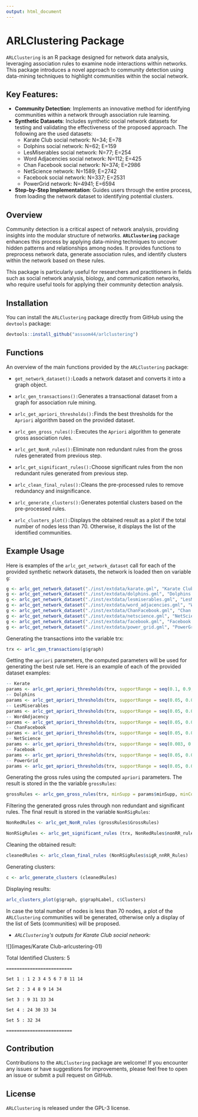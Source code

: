 ```yaml
---
output: html_document
---
```


# ARLClustering Package

`ARLClustering` is an R package designed for network data analysis, leveraging association rules to examine node interactions within networks. This package introduces a novel approach to community detection using data-mining techniques to highlight communities within the social network.

## Key Features:

-   **Community Detection**: Implements an innovative method for identifying communities within a network through association rule learning.
-   **Synthetic Datasets**: Includes synthetic social network datasets for testing and validating the effectiveness of the proposed approach. The following are the used datasets:
    -   Karate Club social network: N=34; E=78
    -   Dolphins social network: N=62; E=159
    -   LesMiserables social network: N=77; E=254
    -   Word Adjacencies social network: N=112; E=425
    -   Chan Facebook social network: N=374; E=2986
    -   NetScience network: N=1589; E=2742
    -   Facebook social network: N=337; E=2531
    -   PowerGrid network: N=4941; E=6594
-   **Step-by-Step Implementation**: Guides users through the entire process, from loading the network dataset to identifying potential clusters.

## **Overview**

Community detection is a critical aspect of network analysis, providing insights into the modular structure of networks. **`ARLClustering`** package enhances this process by applying data-mining techniques to uncover hidden patterns and relationships among nodes. It provides functions to preprocess network data, generate association rules, and identify clusters within the network based on these rules.

This package is particularly useful for researchers and practitioners in fields such as social network analysis, biology, and communication networks, who require useful tools for applying their community detection analysis.

## Installation

You can install the `ARLClustering` package directly from GitHub using the `devtools` package:

``` r
devtools::install_github("assuom44/arlclustering")
```

## Functions

An overview of the main functions provided by the `ARLClustering` package:

-   `get_network_dataset():`Loads a network dataset and converts it into a graph object.

-   `arlc_gen_transactions():`Generates a transactional dataset from a graph for association rule mining.

-   `arlc_get_apriori_thresholds():`Finds the best thresholds for the `Apriori` algorithm based on the provided dataset.

-   `arlc_gen_gross_rules():`Executes the `Apriori` algorithm to generate gross association rules.

-   `arlc_get_NonR_rules():`Eliminate non redundant rules from the gross rules generated from previous step.

-   `arlc_get_significant_rules():`Choose significant rules from the non redundant rules generated from previous step.

-   `arlc_clean_final_rules():`Cleans the pre-processed rules to remove redundancy and insignificance.

-   `arlc_generate_clusters():`Generates potential clusters based on the pre-processed rules.

-   `arlc_clusters_plot():`Displays the obtained result as a plot if the total number of nodes less than 70. Otherwise, it displays the list of the identified communities.

## **Example Usage**

Here is examples of the `arlc_get_network_dataset` call for each of the provided synthetic network datasets, the network is loaded then on variable `g`:

``` r
g <- arlc_get_network_dataset("./inst/extdata/karate.gml", "Karate Club")
g <- arlc_get_network_dataset("./inst/extdata/dolphins.gml", "Dolphins Network")
g <- arlc_get_network_dataset("./inst/extdata/lesmiserables.gml", "LesMiserables Network")
g <- arlc_get_network_dataset("./inst/extdata/word_adjacencies.gml", "Word Adjacencies Network")
g <- arlc_get_network_dataset("./inst/extdata/ChanFacebook.gml", "Chan Facebook Network")
g <- arlc_get_network_dataset("./inst/extdata/netscience.gml", "NetScience Network")
g <- arlc_get_network_dataset("./inst/extdata/facebook.gml", "Facebook Network")
g <- arlc_get_network_dataset("./inst/extdata/power_grid.gml", "PowerGrid Network")
```

Generating the transactions into the variable trx:

``` r
trx <- arlc_gen_transactions(g$graph)
```

Getting the `apriori` parameters, the computed parameters will be used for generating the best rule set. Here is an example of each of the provided dataset examples:

``` r
-- Kerate
params <- arlc_get_apriori_thresholds(trx, supportRange = seq(0.1, 0.9, by = 0.1), confidenceRange = seq(0.5, 0.9, by = 0.1))
-- Dolphins
params <- arlc_get_apriori_thresholds(trx, supportRange = seq(0.05, 0.06, by = 0.01), confidenceRange = seq(0.5, 0.9, by = 0.1))
-- LesMiserables
params <- arlc_get_apriori_thresholds(trx, supportRange = seq(0.05, 0.06, by = 0.01), confidenceRange = seq(0.5, 0.9, by = 0.1))
-- WordAdjacency
params <- arlc_get_apriori_thresholds(trx, supportRange = seq(0.05, 0.06, by = 0.01), confidenceRange = seq(0.5, 0.9, by = 0.1))
-- ChanFacebook
params <- arlc_get_apriori_thresholds(trx, supportRange = seq(0.05, 0.06, by = 0.01), confidenceRange = seq(0.5, 0.9, by = 0.1))
-- NetScience
params <- arlc_get_apriori_thresholds(trx, supportRange = seq(0.003, 0.004, by = 0.001), confidenceRange = seq(0.5, 0.7, by = 0.1))
-- Facebook
params <- arlc_get_apriori_thresholds(trx, supportRange = seq(0.05, 0.06, by = 0.01), confidenceRange = seq(0.5, 0.9, by = 0.1))
-- PowerGrid
params <- arlc_get_apriori_thresholds(trx, supportRange = seq(0.05, 0.06, by = 0.01), confidenceRange = seq(0.5, 0.9, by = 0.1))
```

Generating the gross rules using the computed `apriori` parameters. The result is stored in the the variable `grossRules`:

``` r
grossRules <- arlc_gen_gross_rules(trx, minSupp = params$minSupp, minConf = params$minConf, minLenRules = 1, maxLenRules = params$lenRules)
```

Filtering the generated gross rules through non redundant and significant rules. The final result is stored in the variable `NonRSigRules`:

``` r
NonRedRules <- arlc_get_NonR_rules (grossRules$GrossRules)
```

``` r
NonRSigRules <- arlc_get_significant_rules (trx, NonRedRules$nonRR_rules)
```

Cleaning the obtained result:

``` r
cleanedRules <- arlc_clean_final_rules (NonRSigRules$sigR_nnRR_Rules)
```

Generating clusters:

``` r
c <- arlc_generate_clusters (cleanedRules) 
```

Displaying results:

``` r
arlc_clusters_plot(g$graph, g$graphLabel, c$Clusters)
```

In case the total number of nodes is less than 70 nodes, a plot of the `ARLClustering` communities will be generated, otherwise only a display of the list of Sets (communities) will be proposed.

-   *`ARLClustering`'s outputs for Karate Club social network:*

![](images/Karate Club-arlcustering-01)

Total Identified Clusters: 5

`=========================`

`Set 1 : 1 2 3 4 5 6 7 8 11 14`

`Set 2 : 3 4 8 9 14 34`

`Set 3 : 9 31 33 34`

`Set 4 : 24 30 33 34`

`Set 5 : 32 34`

`=========================`

## Contribution

Contributions to the `ARLClustering` package are welcome! If you encounter any issues or have suggestions for improvements, please feel free to open an issue or submit a pull request on GitHub.

## **License**

`ARLClustering` is released under the GPL-3 license.
